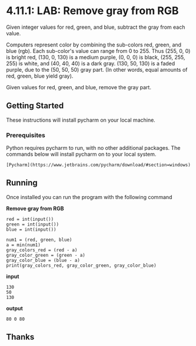# 4.11.1: LAB: Remove gray from RGB

Given integer values for red, green, and blue, subtract the gray from each value.

Computers represent color by combining the sub-colors red, green, and blue (rgb). Each sub-color's value can range from 0 to 255. Thus (255, 0, 0) is bright red, (130, 0, 130) is a medium purple, (0, 0, 0) is black, (255, 255, 255) is white, and (40, 40, 40) is a dark gray. (130, 50, 130) is a faded purple, due to the (50, 50, 50) gray part. (In other words, equal amounts of red, green, blue yield gray).

Given values for red, green, and blue, remove the gray part.

## Getting Started

These instructions will install pycharm on your local machine.
### Prerequisites

Python requires pycharm to run, with no other additional packages. The commands below will install pycharm on to your local system. 

```
[Pycharm](https://www.jetbrains.com/pycharm/download/#section=windows)
```

## Running
Once installed you can run the program with the following command

**Remove gray from RGB**
```
red = int(input())
green = int(input())
blue = int(input())

num1 = (red, green, blue)
a = min(num1) 
gray_colors_red = (red - a) 
gray_color_green = (green - a)
gray_color_blue = (blue - a)
print(gray_colors_red, gray_color_green, gray_color_blue)
```

**input**
```
130
50
130
```

**output**
```
80 0 80
```
## Thanks
